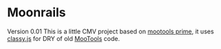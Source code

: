 Moonrails
=============
Version 0.01
This is a little CMV project based on [mootools prime](https://github.com/mootools/prime "Prime on github"),
it uses [classy.js](https://github.com/arian/classy "classy.js") for DRY of old [MooTools](http://mootools.net/download "Download MooTools") code.